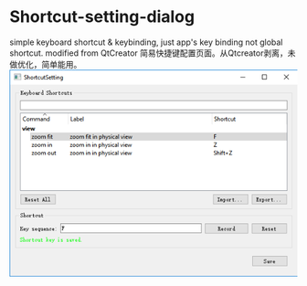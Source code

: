 # Shortcut-setting-dialog
simple keyboard shortcut &amp; keybinding, just app's key binding not global shortcut. modified from QtCreator
简易快捷键配置页面。从Qtcreator剥离，未做优化，简单能用。
 ![demo](https://github.com/dychenyi/Shortcut-setting-dialog/raw/master/demo.png)
